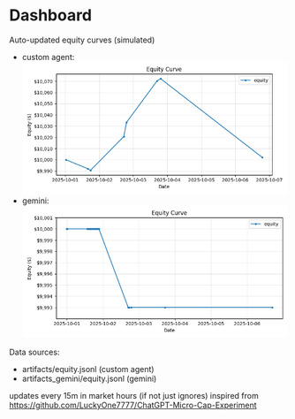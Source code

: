 # Dashboard

Auto-updated equity curves (simulated)

- custom agent: ![Equity Curve](artifacts/equity.png?v=9697199)
- gemini: ![Equity Curve (Gemini)](artifacts_gemini/equity.png?v=9697199)

Data sources:
- artifacts/equity.jsonl (custom agent)
- artifacts_gemini/equity.jsonl (gemini)

updates every 15m in market hours (if not just ignores)
inspired from https://github.com/LuckyOne7777/ChatGPT-Micro-Cap-Experiment